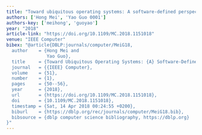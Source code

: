 ```yaml
---
title: "Toward ubiquitous operating systems: A software-defined perspective"
authors: ['Hong Mei', 'Yao Guo 0001']
authors-key: ['meihong', 'guoyao']
year: "2018"
article-link: "https://doi.org/10.1109/MC.2018.1151018"
venue: "IEEE Computer"
bibex: "@article{DBLP:journals/computer/MeiG18,
  author    = {Hong Mei and
               Yao Guo},
  title     = {Toward Ubiquitous Operating Systems: {A} Software-Defined Perspective},
  journal   = {{IEEE} Computer},
  volume    = {51},
  number    = {1},
  pages     = {50--56},
  year      = {2018},
  url       = {https://doi.org/10.1109/MC.2018.1151018},
  doi       = {10.1109/MC.2018.1151018},
  timestamp = {Sat, 14 Apr 2018 00:24:55 +0200},
  biburl    = {https://dblp.org/rec/journals/computer/MeiG18.bib},
  bibsource = {dblp computer science bibliography, https://dblp.org}
}"
---
```

